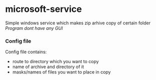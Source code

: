# microsoft-service
Simple windows service which makes zip arhive copy of certain folder
*Program dont have any GUI*
### Config file
Config file contains:
  - route to directory which you want to copy
  - name of archive and directory of it
  - masks/names of files you want to place in copy
